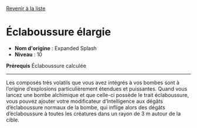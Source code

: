 [Revenir à la liste](list.md)

# Éclaboussure élargie

 * **Nom d'origine** : Expanded Splash
 * **Niveau** : 10


<p><strong>Prérequis</strong> Éclaboussure calculée</p>
<hr>
<p>Les composés très volatils que vous avez intégrés à vos bombes sont à l’origine d’explosions particulièrement étendues et puissantes. Quand vous lancez une bombe alchimique et que celle-ci possède le trait éclaboussure, vous pouvez ajouter votre modificateur d’Intelligence aux dégâts d’éclaboussure normaux de la bombe, qui inflige alors des dégâts d’éclaboussure à toutes les créatures dans un rayon de 3 m autour de la cible.</p>